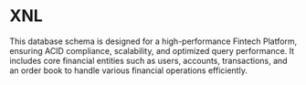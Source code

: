 # XNL

This database schema is designed for a high-performance Fintech Platform, ensuring ACID compliance, scalability, and optimized query performance. It includes core financial entities such as users, accounts, transactions, and an order book to handle various financial operations efficiently.
